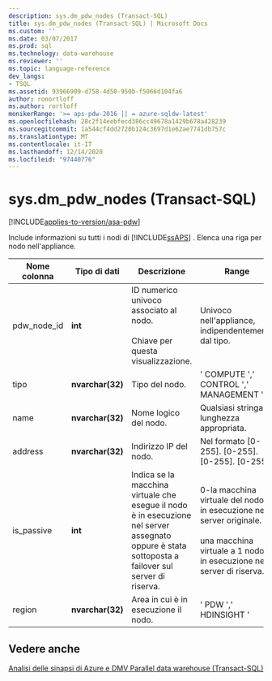 ```yaml
---
description: sys.dm_pdw_nodes (Transact-SQL)
title: sys.dm_pdw_nodes (Transact-SQL) | Microsoft Docs
ms.custom: ''
ms.date: 03/07/2017
ms.prod: sql
ms.technology: data-warehouse
ms.reviewer: ''
ms.topic: language-reference
dev_langs:
- TSQL
ms.assetid: 93966909-d758-4d50-950b-f5066d104fa6
author: ronortloff
ms.author: rortloff
monikerRange: '>= aps-pdw-2016 || = azure-sqldw-latest'
ms.openlocfilehash: 28c2f14eebfecd386cc49678a1429b678a428239
ms.sourcegitcommit: 1a544cf4dd2720b124c3697d1e62ae7741db757c
ms.translationtype: MT
ms.contentlocale: it-IT
ms.lasthandoff: 12/14/2020
ms.locfileid: "97440776"
---
```

# <a name="sysdm_pdw_nodes-transact-sql"></a>sys.dm_pdw_nodes (Transact-SQL)
[!INCLUDE[applies-to-version/asa-pdw](../../includes/applies-to-version/asa-pdw.md)]

  Include informazioni su tutti i nodi di [!INCLUDE[ssAPS](../../includes/ssaps-md.md)] . Elenca una riga per nodo nell'appliance.  
  
|Nome colonna|Tipo di dati|Descrizione|Range|  
|-----------------|---------------|-----------------|-----------|  
|pdw_node_id|**int**|ID numerico univoco associato al nodo.<br /><br /> Chiave per questa visualizzazione.|Univoco nell'appliance, indipendentemente dal tipo.|  
|tipo|**nvarchar(32)**|Tipo del nodo.|' COMPUTE ',' CONTROL ',' MANAGEMENT '|  
|name|**nvarchar(32)**|Nome logico del nodo.|Qualsiasi stringa di lunghezza appropriata.|  
|address|**nvarchar(32)**|Indirizzo IP del nodo.|Nel formato [0-255]. [0-255]. [0-255]. [0-255].|  
|is_passive|**int**|Indica se la macchina virtuale che esegue il nodo è in esecuzione nel server assegnato oppure è stata sottoposta a failover sul server di riserva.|0-la macchina virtuale del nodo è in esecuzione nel server originale.<br /><br /> una macchina virtuale a 1 nodo è in esecuzione nel server di riserva.|  
|region|**nvarchar(32)**|Area in cui è in esecuzione il nodo.|' PDW ',' HDINSIGHT '|  
  
## <a name="see-also"></a>Vedere anche  
 [Analisi delle sinapsi di Azure e DMV Parallel data warehouse &#40;Transact-SQL&#41;](../../relational-databases/system-dynamic-management-views/sql-and-parallel-data-warehouse-dynamic-management-views.md)  
  
  
